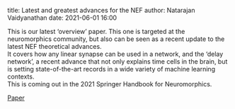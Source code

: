 title: Latest and greatest advances for the NEF
author: Natarajan Vaidyanathan
date: 2021-06-01 16:00

This is our latest ‘overview’ paper. This one is targeted at the neuromorphics community, but also can be seen as a recent update to the latest NEF theoretical advances. <br/> 
It covers how any linear synapse can be used in a network, and the ‘delay network’, a recent advance that not only explains time cells in the brain, but is setting state-of-the-art records in a wide variety of machine learning contexts.<br>
This is coming out in the 2021 Springer Handbook for Neuromorphics. 

[Paper](http://compneuro.uwaterloo.ca/files/publications/voelker.2020.pdf)
